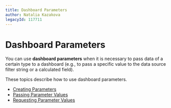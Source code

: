 ```yaml
---
title: Dashboard Parameters
author: Natalia Kazakova
legacyId: 117711
---
```

# Dashboard Parameters
You can use **dashboard parameters** when it is necessary to pass data of a certain type to a dashboard (e.g., to pass a specific value to the data source filter string or a calculated field).

These topics describe how to use dashboard parameters.
* [Creating Parameters](dashboard-parameters/creating-parameters.md)
* [Passing Parameter Values](dashboard-parameters/passing-parameter-values.md)
* [Requesting Parameter Values](dashboard-parameters/requesting-parameter-values.md)